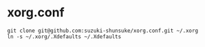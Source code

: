 # xorg.conf

```
git clone git@github.com:suzuki-shunsuke/xorg.conf.git ~/.xorg
ln -s ~/.xorg/.Xdefaults ~/.Xdefaults
```
